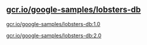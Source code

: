 
[gcr.io/google-samples/lobsters-db](https://hub.docker.com/r/anjia0532/google-samples.lobsters-db/tags/)
-----


[gcr.io/google-samples/lobsters-db:1.0](https://hub.docker.com/r/anjia0532/google-samples.lobsters-db/tags/)


[gcr.io/google-samples/lobsters-db:2.0](https://hub.docker.com/r/anjia0532/google-samples.lobsters-db/tags/)



